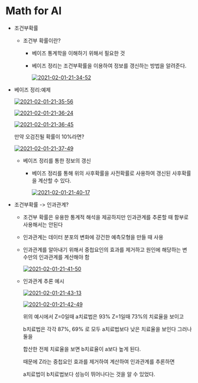 # Math for AI

- 조건부확률

  - 조건부 확률이란?

    - 베이즈 통계학을 이해하기 위해서 필요한 것

    - 베이즈 정리는 조건부확률을 이용하여 정보를 갱신하는 방법을 알려준다.

      <a href="https://ibb.co/864mdJ0"><img src="https://i.ibb.co/MM5gGbs/2021-02-01-21-34-52.png" alt="2021-02-01-21-34-52" border="0"></a>

- 베이즈 정리:예제

  <a href="https://ibb.co/V91rNtj"><img src="https://i.ibb.co/9gDzvN8/2021-02-01-21-35-56.png" alt="2021-02-01-21-35-56" border="0"></a>

  <a href="https://ibb.co/NxkkWDD"><img src="https://i.ibb.co/D466wcc/2021-02-01-21-36-24.png" alt="2021-02-01-21-36-24" border="0"></a>

  <a href="https://ibb.co/g66dfPj"><img src="https://i.ibb.co/sttCN6m/2021-02-01-21-36-45.png" alt="2021-02-01-21-36-45" border="0"></a>

  만약 오검진될 확률이 10%라면?

  <a href="https://ibb.co/QkTb0x9"><img src="https://i.ibb.co/LrckKsS/2021-02-01-21-37-49.png" alt="2021-02-01-21-37-49" border="0"></a>

  + 베이즈 정리를 통한 정보의 갱신

    + 베이즈 정리를 통해 위의 사후확률을 사전확률로 사용하여 갱신된 사후확률을 계산할 수 있다.

      <a href="https://ibb.co/Dr4j71W"><img src="https://i.ibb.co/8YMQjms/2021-02-01-21-40-17.png" alt="2021-02-01-21-40-17" border="0"></a>

- 조건부확률 -> 인과관계?

  - 조건부 확률은 유용한 통계적 해석을 제공하지만 인과관계를 추론할 때 함부로 사용해서는 안된다

  - 인과관계는 데이터 분포의 변화에 강건한 예측모형을 만들 때 사용

  - 인과관계를 알아내기 위해서 중첩요인의 효과를 제거하고 원인에 해당하는 변수만의 인과관계를 계산해야 함

    <a href="https://imgbb.com/"><img src="https://i.ibb.co/tKPyYpL/2021-02-01-21-41-50.png" alt="2021-02-01-21-41-50" border="0"></a>

  - 인과관계 추론 예시

    <a href="https://ibb.co/zxvNyJP"><img src="https://i.ibb.co/LR7vL59/2021-02-01-21-43-13.png" alt="2021-02-01-21-43-13" border="0">

    

    <a href="https://ibb.co/58YwhSD"><img src="https://i.ibb.co/r6bN2zP/2021-02-01-21-42-49.png" alt="2021-02-01-21-42-49" border="0"></a>

    </a>

    

    위의 예시에서 Z=0일때 a치료법은 93% Z=1일때 73%의 치료율을 보이고

    b치료법은 각각 87%, 69% 로 모두 a치료법보다 낮은 치료율을 보인다 그러나 둘을 

    합산한 전체 치료율을 보면 b치료율이 a보다 높게 된다. 

    때문에 Z라는 중첩요인 효과를 제거하여 계산하여 인과관계를 추론하면 

    a치료법이 b치료법보다 성능이 뛰어나다는 것을 알 수 있었다.

    






